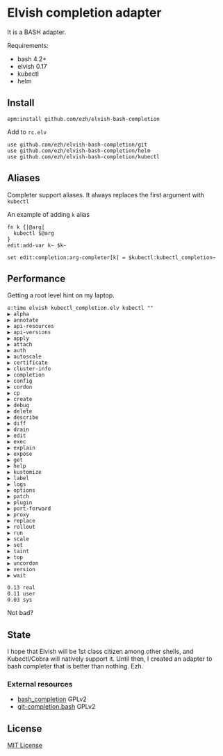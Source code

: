 # Elvish completion adapter

It is a BASH adapter.

Requirements:
* bash 4.2+
* elvish 0.17
* kubectl
* helm

## Install

```
epm:install github.com/ezh/elvish-bash-completion
```

Add to `rc.elv`
```
use github.com/ezh/elvish-bash-completion/git
use github.com/ezh/elvish-bash-completion/helm
use github.com/ezh/elvish-bash-completion/kubectl
```

## Aliases

Completer support aliases. It always replaces the first argument with `kubectl`

An example of adding `k` alias

```
fn k {|@arg|
  kubectl $@arg
}
edit:add-var k~ $k~

set edit:completion:arg-completer[k] = $kubectl:kubectl_completion~
```

## Performance

Getting a root level hint on my laptop.

```
e:time elvish kubectl_completion.elv kubectl ""
▶ alpha
▶ annotate
▶ api-resources
▶ api-versions
▶ apply
▶ attach
▶ auth
▶ autoscale
▶ certificate
▶ cluster-info
▶ completion
▶ config
▶ cordon
▶ cp
▶ create
▶ debug
▶ delete
▶ describe
▶ diff
▶ drain
▶ edit
▶ exec
▶ explain
▶ expose
▶ get
▶ help
▶ kustomize
▶ label
▶ logs
▶ options
▶ patch
▶ plugin
▶ port-forward
▶ proxy
▶ replace
▶ rollout
▶ run
▶ scale
▶ set
▶ taint
▶ top
▶ uncordon
▶ version
▶ wait

0.13 real
0.11 user
0.03 sys
```

Not bad?

## State

I hope that Elvish will be 1st class citizen among other shells, and Kubectl/Cobra will natively support it.
Until then, I created an adapter to bash completer that is better than nothing. Ezh.

### External resources

* [bash_completion](https://github.com/scop/bash-completion/blob/master/bash_completion) GPLv2
* [git-completion.bash](https://github.com/git/git/blob/master/contrib/completion/git-completion.bash) GPLv2

## License

[MIT License](https://choosealicense.com/licenses/mit/)

